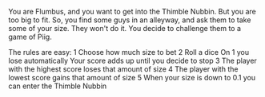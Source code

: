 You are Flumbus, and you want to get into the Thimble Nubbin. But you are too big to fit.
So, you find some guys in an alleyway, and ask them to take some of your size. They won't do it.
You decide to challenge them to a game of Piig.

The rules are easy:
	1 Choose how much size to bet
	2 Roll a dice
		On 1 you lose automatically
		Your score adds up until you decide to stop
	3 The player with the highest score loses that amount of size
	4 The player with the lowest score gains that amount of size
	5 When your size is down to 0.1 you can enter the Thimble Nubbin
